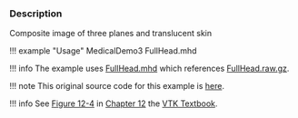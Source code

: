 ### Description

Composite image of three planes and translucent skin

!!! example "Usage"
    MedicalDemo3 FullHead.mhd

!!! info
    The example uses [FullHead.mhd](https://raw.githubusercontent.com/lorensen/VTKExamples/master/src/Testing/Data/FullHead.mhd) which references [FullHead.raw.gz](https://github.com/lorensen/VTKExamples/blob/master/src/Testing/Data/FullHead.raw.gz?raw=true).

!!! note
    This original source code for this example is [here](https://gitlab.kitware.com/vtk/vtk/blob/395857190c8453508d283958383bc38c9c2999bf/Examples/Medical/Cxx/Medical3.cxx).

!!! info
    See [Figure 12-4](/VTKBook/12Chapter12/#Figure%2012-4) in [Chapter 12](/VTKBook/12Chapter12) the [VTK Textbook](/VTKBook/01Chapter1).
